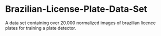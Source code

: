 # Brazilian-License-Plate-Data-Set
A data set containing over 20.000 normalized images of brazilian licence plates for training a plate detector.
